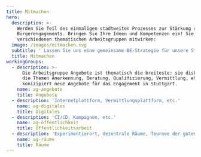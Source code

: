 ```yaml
---
title: Mitmachen
hero:
  description: >-
    Werden Sie Teil des einmaligen stadtweiten Prozesses zur Stärkung des
    Bürgerengagements. Bringen Sie Ihre Ideen und Kompetenzen ein! Sie können an
    verschiedenen thematischen Arbeitsgruppen mitwirken:
  image: /images/mitmachen.svg
  subtitle: ' Lassen Sie uns eine gemeinsame BE-Strategie für unsere Stadt entwickeln.'
  title: Mitmachen
workingGroups:
  - description: >-
      Die Arbeitsgruppe Angebote ist thematisch die breiteste: sie diskutiert
      die Themen Anerkennung, Beratung, Qualifizierung, Vermittlung, etc. und
      konizipiert neue Angebote für das Engagement in Stuttgart.
    name: ag-angebote
    title: Angebote
  - description: 'Internetplattform, Vermittlungsplattform, etc.'
    name: ag-digitales
    title: Digitales
  - description: 'CI/CD, Kampagnen, etc.'
    name: ag-öffentlichkeit
    title: Öffentlichkeitsarbeit
  - description: 'Experimentierort, dezentrale Räume, Tournee der guten Orte, etc.'
    name: ag-räume
    title: Räume
---
```

<ContributePage />
